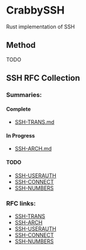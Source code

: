 # CrabbySSH
Rust implementation of SSH
## Method
TODO



## SSH RFC Collection
### Summaries:
#### Complete
* [SSH-TRANS.md](SSH-TRANS.md)
#### In Progress
* [SSH-ARCH.md](SSH-ARCH.md)
#### TODO
* [SSH-USERAUTH]()
* [SSH-CONNECT]()
* [SSH-NUMBERS]()

### RFC links:
* [SSH-TRANS](https://datatracker.ietf.org/doc/html/rfc4253)
* [SSH-ARCH](https://datatracker.ietf.org/doc/html/rfc4251)
* [SSH-USERAUTH](https://datatracker.ietf.org/doc/html/rfc4252)
* [SSH-CONNECT](https://datatracker.ietf.org/doc/html/rfc4254)
* [SSH-NUMBERS](https://datatracker.ietf.org/doc/html/rfc4250)